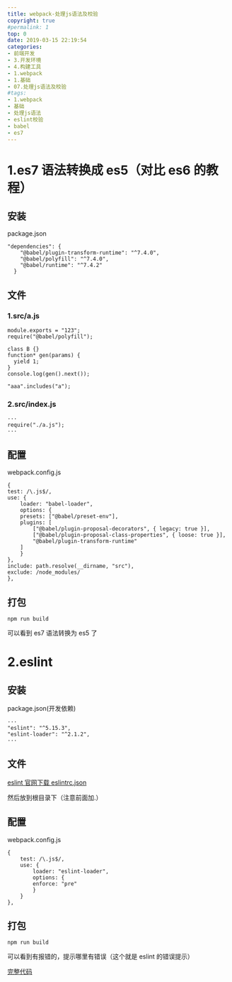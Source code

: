 ```yaml
---
title: webpack-处理js语法及校验
copyright: true
#permalink: 1
top: 0
date: 2019-03-15 22:19:54
categories:
- 前端开发
- 3.开发环境
- 4.构建工具
- 1.webpack
- 1.基础
- 07.处理js语法及校验
#tags:
- 1.webpack
- 基础
- 处理js语法
- eslint校验
- babel
- es7
---
```


# 1.es7 语法转换成 es5（对比 es6 的教程）

## 安装

package.json

```
"dependencies": {
    "@babel/plugin-transform-runtime": "^7.4.0",
    "@babel/polyfill": "^7.4.0",
    "@babel/runtime": "^7.4.2"
  }
```

## 文件

### 1.src/a.js

```
module.exports = "123";
require("@babel/polyfill");

class B {}
function* gen(params) {
  yield 1;
}
console.log(gen().next());

"aaa".includes("a");
```

### 2.src/index.js

```
···
require("./a.js");
···
```

## 配置

webpack.config.js

```
{
test: /\.js$/,
use: {
    loader: "babel-loader",
    options: {
    presets: ["@babel/preset-env"],
    plugins: [
        ["@babel/plugin-proposal-decorators", { legacy: true }],
        ["@babel/plugin-proposal-class-properties", { loose: true }],
        "@babel/plugin-transform-runtime"
    ]
    }
},
include: path.resolve(__dirname, "src"),
exclude: /node_modules/
},
```

## 打包

```
npm run build
```

可以看到 es7 语法转换为 es5 了

# 2.eslint

## 安装

package.json(开发依赖)

```
···
"eslint": "^5.15.3",
"eslint-loader": "^2.1.2",
···
```

## 文件

[eslint 官网下载 eslintrc.json](https://eslint.org/demo/)

然后放到根目录下（注意前面加.）

## 配置

webpack.config.js

```
{
    test: /\.js$/,
    use: {
        loader: "eslint-loader",
        options: {
        enforce: "pre"
        }
    }
},
```

## 打包

```
npm run build
```

可以看到有报错的，提示哪里有错误（这个就是 eslint 的错误提示）

[完整代码](https://github.com/zhoubichuan/frontend-note/tree/master/3.dev/3.scaffolding/1.webpack/1.base/7.grammar)

